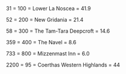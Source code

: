31 = 100 = Lower La Noscea = 41.9

52 = 200 = New Gridania = 21.4

58 = 300 = The Tam-Tara Deepcroft = 14.6

359 = 400 = The Navel = 8.6

733 = 800 = Mizzenmast Inn = 6.0

2200 = 95 = Coerthas Western Highlands = 44
